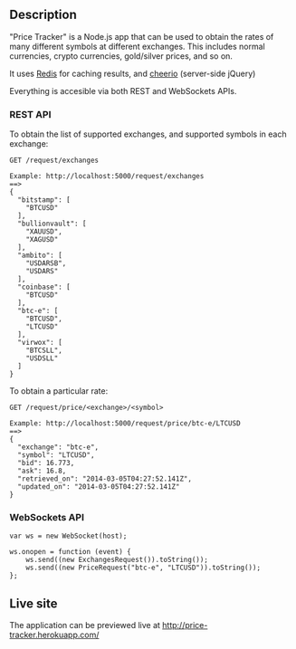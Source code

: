 ## Description

"Price Tracker" is a Node.js app that can be used to obtain the rates of many different symbols at different exchanges. This includes normal currencies, crypto currencies, gold/silver prices, and so on.

It uses [Redis](https://github.com/mranney/node_redis) for caching results, and [cheerio](https://github.com/MatthewMueller/cheerio) (server-side jQuery)

Everything is accesible via both REST and WebSockets APIs.

### REST API

To obtain the list of supported exchanges, and supported symbols in each exchange:

    GET /request/exchanges
    
    Example: http://localhost:5000/request/exchanges
    ==>
    {
      "bitstamp": [
        "BTCUSD"
      ],
      "bullionvault": [
        "XAUUSD",
        "XAGUSD"
      ],
      "ambito": [
        "USDARSB",
        "USDARS"
      ],
      "coinbase": [
        "BTCUSD"
      ],
      "btc-e": [
        "BTCUSD",
        "LTCUSD"
      ],
      "virwox": [
        "BTCSLL",
        "USDSLL"
      ]
    }
    
To obtain a particular rate:

    GET /request/price/<exchange>/<symbol>  

    Example: http://localhost:5000/request/price/btc-e/LTCUSD 
    ==>
    {
      "exchange": "btc-e",
      "symbol": "LTCUSD",
      "bid": 16.773,
      "ask": 16.8,
      "retrieved_on": "2014-03-05T04:27:52.141Z",
      "updated_on": "2014-03-05T04:27:52.141Z"
    }
   
### WebSockets API

    var ws = new WebSocket(host);

    ws.onopen = function (event) {
        ws.send((new ExchangesRequest()).toString());
        ws.send((new PriceRequest("btc-e", "LTCUSD")).toString());
    };


## Live site

The application can be previewed live at <http://price-tracker.herokuapp.com/>

